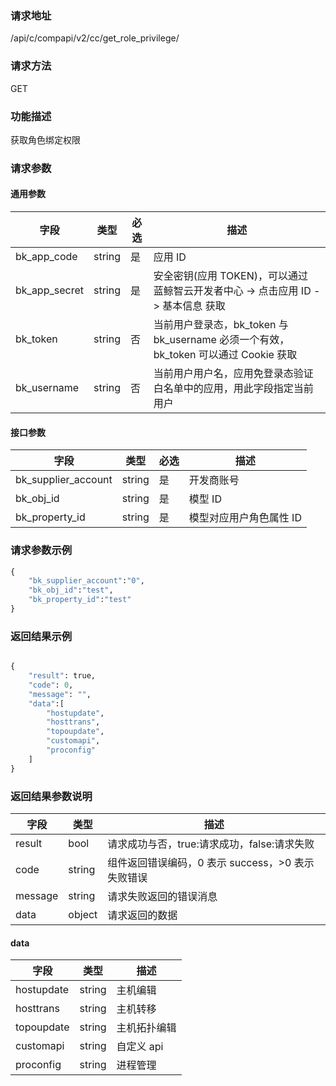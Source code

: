 ### 请求地址

/api/c/compapi/v2/cc/get_role_privilege/

### 请求方法

GET

### 功能描述

获取角色绑定权限

### 请求参数

#### 通用参数

| 字段 | 类型 | 必选 |  描述 |
|-----------|------------|--------|------------|
| bk_app_code  |  string    | 是 | 应用 ID     |
| bk_app_secret|  string    | 是 | 安全密钥(应用 TOKEN)，可以通过 蓝鲸智云开发者中心 -&gt; 点击应用 ID -&gt; 基本信息 获取 |
| bk_token     |  string    | 否 | 当前用户登录态，bk_token 与 bk_username 必须一个有效，bk_token 可以通过 Cookie 获取 |
| bk_username  |  string    | 否 | 当前用户用户名，应用免登录态验证白名单中的应用，用此字段指定当前用户 |

#### 接口参数

| 字段                 |  类型      | 必选   |  描述                 |
|----------------------|------------|--------|-----------------------|
| bk_supplier_account  | string     | 是     | 开发商账号            |
| bk_obj_id            | string     | 是     | 模型 ID                |
| bk_property_id       | string     | 是     | 模型对应用户角色属性 ID|

### 请求参数示例

``` python
{
    "bk_supplier_account":"0",
    "bk_obj_id":"test",
    "bk_property_id":"test"
}
```

### 返回结果示例

```python

{
    "result": true,
    "code": 0,
    "message": "",
    "data":[
        "hostupdate",
        "hosttrans",
        "topoupdate",
        "customapi",
        "proconfig"
    ]
}
```

### 返回结果参数说明

| 字段      | 类型      | 描述      |
|-----------|-----------|-----------|
| result    | bool      | 请求成功与否，true:请求成功，false:请求失败 |
| code      | string    | 组件返回错误编码，0 表示 success，>0 表示失败错误 |
| message   | string    | 请求失败返回的错误消息 |
| data      | object    | 请求返回的数据 |

#### data

| 字段       | 类型     | 描述         |
|------------|----------|--------------|
| hostupdate | string   | 主机编辑     |
| hosttrans  | string   | 主机转移     |
| topoupdate | string   | 主机拓扑编辑 |
| customapi  | string   | 自定义 api   |
| proconfig  | string   | 进程管理     |

